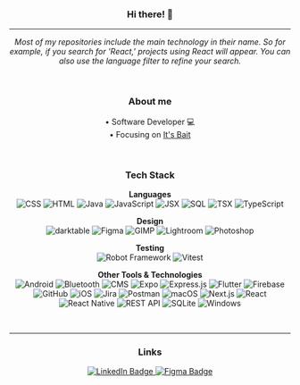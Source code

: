 <div id="body" align="center">

### Hi there! 👋
--- 

*Most of my repositories include the main technology in their name. So for example, if you search for 'React,' projects using React will appear. You can also use the language filter to refine your search.*

<br />

### About me

• Software Developer 💻 <br />
• Focusing on [It's Bait](https://itsbait.com/)

<br />

### Tech Stack

**Languages**  
![CSS](https://img.shields.io/badge/CSS-1572B6?style=for-the-badge&logo=css3&logoColor=white)
![HTML](https://img.shields.io/badge/HTML-E34F26?style=for-the-badge&logo=html5&logoColor=white)
![Java](https://img.shields.io/badge/Java-007396?style=for-the-badge&logo=java&logoColor=white)
![JavaScript](https://img.shields.io/badge/JavaScript-F7DF1E?style=for-the-badge&logo=javascript&logoColor=black)
![JSX](https://img.shields.io/badge/JSX-61DAFB?style=for-the-badge&logo=react&logoColor=white)
![SQL](https://img.shields.io/badge/SQL-4479A1?style=for-the-badge&logo=postgresql&logoColor=white)
![TSX](https://img.shields.io/badge/TSX-3178C6?style=for-the-badge&logo=typescript&logoColor=white)
![TypeScript](https://img.shields.io/badge/TypeScript-3178C6?style=for-the-badge&logo=typescript&logoColor=white)

**Design**  
![darktable](https://img.shields.io/badge/darktable-000000?style=for-the-badge&logo=darktable&logoColor=white)
![Figma](https://img.shields.io/badge/Figma-F24E1E?style=for-the-badge&logo=figma&logoColor=white)
![GIMP](https://img.shields.io/badge/GIMP-5C5543?style=for-the-badge&logo=gimp&logoColor=white)
![Lightroom](https://img.shields.io/badge/Lightroom-31A8FF?style=for-the-badge)
![Photoshop](https://img.shields.io/badge/Photoshop-31A8FF?style=for-the-badge)

**Testing**  
![Robot Framework](https://img.shields.io/badge/Robot_Framework-000000?style=for-the-badge&logo=robotframework&logoColor=white)
![Vitest](https://img.shields.io/badge/Vitest-6E9F18?style=for-the-badge&logo=vitest&logoColor=white)

**Other Tools & Technologies**  
![Android](https://img.shields.io/badge/Android-3DDC84?style=for-the-badge&logo=android&logoColor=white)
![Bluetooth](https://img.shields.io/badge/Bluetooth-BLE-0082FC?style=for-the-badge&logo=bluetooth&logoColor=white)
![CMS](https://img.shields.io/badge/CMS-FF6F00?style=for-the-badge)
![Expo](https://img.shields.io/badge/Expo-000020?style=for-the-badge&logo=expo&logoColor=white)
![Express.js](https://img.shields.io/badge/Express.js-404D59?style=for-the-badge&logo=express&logoColor=white)
![Flutter](https://img.shields.io/badge/Flutter-02569B?style=for-the-badge&logo=flutter&logoColor=white)
![Firebase](https://img.shields.io/badge/Firebase-FFCA28?style=for-the-badge&logo=firebase&logoColor=black)
![GitHub](https://img.shields.io/badge/GitHub-181717?style=for-the-badge&logo=github&logoColor=white)
![iOS](https://img.shields.io/badge/iOS-000000?style=for-the-badge&logo=apple&logoColor=white)
![Jira](https://img.shields.io/badge/Jira-0052CC?style=for-the-badge&logo=jira&logoColor=white)
![Postman](https://img.shields.io/badge/Postman-FF6C37?style=for-the-badge&logo=postman&logoColor=white)
![macOS](https://img.shields.io/badge/macOS-000000?style=for-the-badge&logo=apple&logoColor=white)
![Next.js](https://img.shields.io/badge/Next.js-000000?style=for-the-badge&logo=nextdotjs&logoColor=white)
![React](https://img.shields.io/badge/React-20232A?style=for-the-badge&logo=react&logoColor=61DAFB)
![React Native](https://img.shields.io/badge/React_Native-20232A?style=for-the-badge&logo=react&logoColor=61DAFB)
![REST API](https://img.shields.io/badge/REST_API-FF6F00?style=for-the-badge)
![SQLite](https://img.shields.io/badge/SQLite-003B57?style=for-the-badge&logo=sqlite&logoColor=white)
![Windows](https://img.shields.io/badge/Windows-0078D6?style=for-the-badge&logo=windows&logoColor=white)

<br />

--- 
### Links
<a href="https://www.linkedin.com/in/kristopher-pepper-824184136/">
    <img src="https://img.shields.io/badge/LinkedIn-blue?style=for-the-badge&logo=linkedin&logoColor=white" alt="LinkedIn Badge"/>
</a>

<a href="https://www.figma.com/design/t2tXIf9ibM5U7A8Q5fWBZk/Concepts?node-id=0-1&p=f&t=8jfuV8np7ReciljP-0">
    <img src="https://img.shields.io/badge/Figma-F24E1E?style=for-the-badge&logo=figma&logoColor=white" alt="Figma Badge"/>
</a>

</div>


<!--
**My `README.md` which appears on my GitHub profile.
-->
